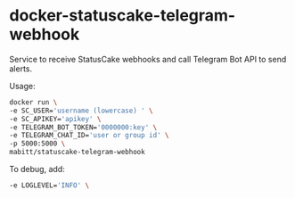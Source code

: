 # docker-statuscake-telegram-webhook

Service to receive StatusCake webhooks and call Telegram Bot API to send alerts.

Usage:

```sh
docker run \
-e SC_USER='username (lowercase) ' \
-e SC_APIKEY='apikey' \
-e TELEGRAM_BOT_TOKEN='0000000:key' \
-e TELEGRAM_CHAT_ID='user or group id' \
-p 5000:5000 \
mabitt/statuscake-telegram-webhook
```

To debug, add:

```sh
-e LOGLEVEL='INFO' \
```
